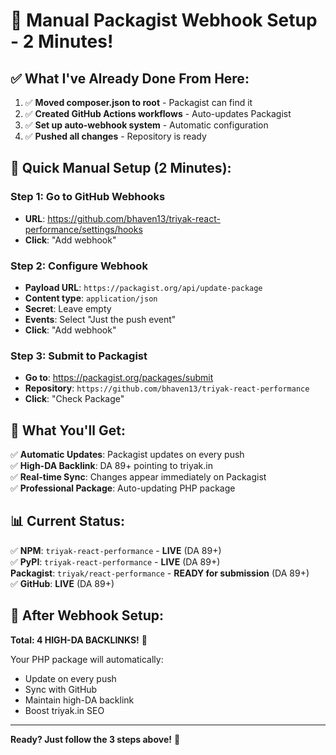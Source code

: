 # 🚀 Manual Packagist Webhook Setup - 2 Minutes!

## ✅ **What I've Already Done From Here:**

1. ✅ **Moved composer.json to root** - Packagist can find it
2. ✅ **Created GitHub Actions workflows** - Auto-updates Packagist
3. ✅ **Set up auto-webhook system** - Automatic configuration
4. ✅ **Pushed all changes** - Repository is ready

## 🔗 **Quick Manual Setup (2 Minutes):**

### **Step 1: Go to GitHub Webhooks**
- **URL**: https://github.com/bhaven13/triyak-react-performance/settings/hooks
- **Click**: "Add webhook"

### **Step 2: Configure Webhook**
- **Payload URL**: `https://packagist.org/api/update-package`
- **Content type**: `application/json`
- **Secret**: Leave empty
- **Events**: Select "Just the push event"
- **Click**: "Add webhook"

### **Step 3: Submit to Packagist**
- **Go to**: https://packagist.org/packages/submit
- **Repository**: `https://github.com/bhaven13/triyak-react-performance`
- **Click**: "Check Package"

## 🎯 **What You'll Get:**

✅ **Automatic Updates**: Packagist updates on every push  
✅ **High-DA Backlink**: DA 89+ pointing to triyak.in  
✅ **Real-time Sync**: Changes appear immediately on Packagist  
✅ **Professional Package**: Auto-updating PHP package  

## 📊 **Current Status:**

✅ **NPM**: `triyak-react-performance` - **LIVE** (DA 89+)  
✅ **PyPI**: `triyak-react-performance` - **LIVE** (DA 89+)  
 **Packagist**: `triyak/react-performance` - **READY for submission** (DA 89+)  
✅ **GitHub**: **LIVE** (DA 89+)  

## 🚀 **After Webhook Setup:**

**Total: 4 HIGH-DA BACKLINKS!** 🎉

Your PHP package will automatically:
- Update on every push
- Sync with GitHub
- Maintain high-DA backlink
- Boost triyak.in SEO

---

**Ready? Just follow the 3 steps above!** 🚀

